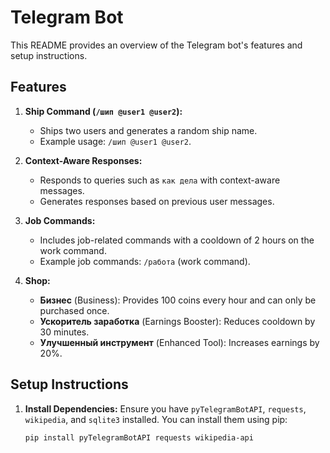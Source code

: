 # Telegram Bot

This README provides an overview of the Telegram bot's features and setup instructions.

## Features

1. **Ship Command (`/шип @user1 @user2`):**
   - Ships two users and generates a random ship name.
   - Example usage: `/шип @user1 @user2`.

2. **Context-Aware Responses:**
   - Responds to queries such as `как дела` with context-aware messages.
   - Generates responses based on previous user messages.

3. **Job Commands:**
   - Includes job-related commands with a cooldown of 2 hours on the work command.
   - Example job commands: `/работа` (work command).

4. **Shop:**
   - **Бизнес** (Business): Provides 100 coins every hour and can only be purchased once.
   - **Ускоритель заработка** (Earnings Booster): Reduces cooldown by 30 minutes.
   - **Улучшенный инструмент** (Enhanced Tool): Increases earnings by 20%.

## Setup Instructions

1. **Install Dependencies:**
   Ensure you have `pyTelegramBotAPI`, `requests`, `wikipedia`, and `sqlite3` installed. You can install them using pip:
   ```bash
   pip install pyTelegramBotAPI requests wikipedia-api
